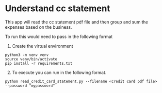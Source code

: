 # Understand cc statement

This app will read the cc statement pdf file and then group and sum the expenses based on the business.

To run this would need to pass in the following format

1. Create the virtual environment

```
python3 -m venv venv
source venv/bin/activate
pip install -r requirements.txt
```

2. To execute you can run in the following format.

```
python read_credit_card_statement.py --filename <credit card pdf file> --password "mypassword"
```
